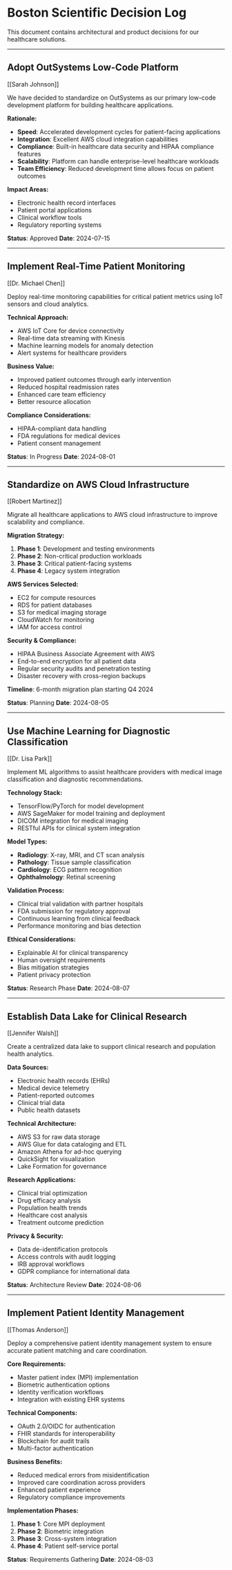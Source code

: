 # Boston Scientific Decision Log

This document contains architectural and product decisions for our healthcare solutions.

---

## Adopt OutSystems Low-Code Platform
[[Sarah Johnson]]

We have decided to standardize on OutSystems as our primary low-code development platform for building healthcare applications.

**Rationale:**
- **Speed**: Accelerated development cycles for patient-facing applications
- **Integration**: Excellent AWS cloud integration capabilities  
- **Compliance**: Built-in healthcare data security and HIPAA compliance features
- **Scalability**: Platform can handle enterprise-level healthcare workloads
- **Team Efficiency**: Reduced development time allows focus on patient outcomes

**Impact Areas:**
- Electronic health record interfaces
- Patient portal applications
- Clinical workflow tools
- Regulatory reporting systems

**Status**: Approved
**Date**: 2024-07-15

---

## Implement Real-Time Patient Monitoring
[[Dr. Michael Chen]]

Deploy real-time monitoring capabilities for critical patient metrics using IoT sensors and cloud analytics.

**Technical Approach:**
- AWS IoT Core for device connectivity
- Real-time data streaming with Kinesis
- Machine learning models for anomaly detection
- Alert systems for healthcare providers

**Business Value:**
- Improved patient outcomes through early intervention
- Reduced hospital readmission rates
- Enhanced care team efficiency
- Better resource allocation

**Compliance Considerations:**
- HIPAA-compliant data handling
- FDA regulations for medical devices
- Patient consent management

**Status**: In Progress
**Date**: 2024-08-01

---

## Standardize on AWS Cloud Infrastructure
[[Robert Martinez]]

Migrate all healthcare applications to AWS cloud infrastructure to improve scalability and compliance.

**Migration Strategy:**
1. **Phase 1**: Development and testing environments
2. **Phase 2**: Non-critical production workloads  
3. **Phase 3**: Critical patient-facing systems
4. **Phase 4**: Legacy system integration

**AWS Services Selected:**
- EC2 for compute resources
- RDS for patient databases
- S3 for medical imaging storage
- CloudWatch for monitoring
- IAM for access control

**Security & Compliance:**
- HIPAA Business Associate Agreement with AWS
- End-to-end encryption for all patient data
- Regular security audits and penetration testing
- Disaster recovery with cross-region backups

**Timeline**: 6-month migration plan starting Q4 2024

**Status**: Planning
**Date**: 2024-08-05

---

## Use Machine Learning for Diagnostic Classification
[[Dr. Lisa Park]]

Implement ML algorithms to assist healthcare providers with medical image classification and diagnostic recommendations.

**Technology Stack:**
- TensorFlow/PyTorch for model development
- AWS SageMaker for model training and deployment
- DICOM integration for medical imaging
- RESTful APIs for clinical system integration

**Model Types:**
- **Radiology**: X-ray, MRI, and CT scan analysis
- **Pathology**: Tissue sample classification
- **Cardiology**: ECG pattern recognition
- **Ophthalmology**: Retinal screening

**Validation Process:**
- Clinical trial validation with partner hospitals
- FDA submission for regulatory approval
- Continuous learning from clinical feedback
- Performance monitoring and bias detection

**Ethical Considerations:**
- Explainable AI for clinical transparency
- Human oversight requirements
- Bias mitigation strategies
- Patient privacy protection

**Status**: Research Phase
**Date**: 2024-08-07

---

## Establish Data Lake for Clinical Research
[[Jennifer Walsh]]

Create a centralized data lake to support clinical research and population health analytics.

**Data Sources:**
- Electronic health records (EHRs)
- Medical device telemetry
- Patient-reported outcomes
- Clinical trial data
- Public health datasets

**Technical Architecture:**
- AWS S3 for raw data storage
- AWS Glue for data cataloging and ETL
- Amazon Athena for ad-hoc querying
- QuickSight for visualization
- Lake Formation for governance

**Research Applications:**
- Clinical trial optimization
- Drug efficacy analysis
- Population health trends
- Healthcare cost analysis
- Treatment outcome prediction

**Privacy & Security:**
- Data de-identification protocols
- Access controls with audit logging
- IRB approval workflows
- GDPR compliance for international data

**Status**: Architecture Review
**Date**: 2024-08-06

---

## Implement Patient Identity Management
[[Thomas Anderson]]

Deploy a comprehensive patient identity management system to ensure accurate patient matching and care coordination.

**Core Requirements:**
- Master patient index (MPI) implementation
- Biometric authentication options
- Identity verification workflows
- Integration with existing EHR systems

**Technical Components:**
- OAuth 2.0/OIDC for authentication
- FHIR standards for interoperability
- Blockchain for audit trails
- Multi-factor authentication

**Business Benefits:**
- Reduced medical errors from misidentification
- Improved care coordination across providers
- Enhanced patient experience
- Regulatory compliance improvements

**Implementation Phases:**
1. **Phase 1**: Core MPI deployment
2. **Phase 2**: Biometric integration
3. **Phase 3**: Cross-system integration
4. **Phase 4**: Patient self-service portal

**Status**: Requirements Gathering
**Date**: 2024-08-03
